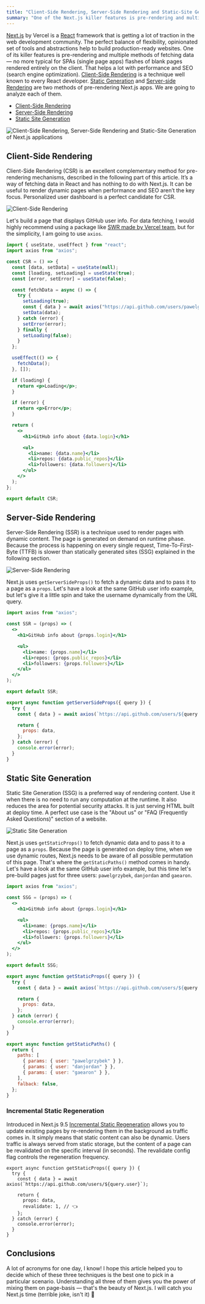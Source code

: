 ```yaml
---
title: "Client-Side Rendering, Server-Side Rendering and Static-Site Generation of Next.js applications explained"
summary: "One of the Next.js killer features is pre-rendering and multiple methods of fetching data. Understanding all three of them gives you the power of mixing them on page-basis — that's the beauty of Next.js."
---
```


[Next.js](https://nextjs.org) by Vercel is a [React](https://reactjs.org) framework that is getting a lot of traction in the web development community. The perfect balance of flexibility, opinionated set of tools and abstractions help to build production-ready websites. One of its killer features is pre-rendering and multiple methods of fetching data — no more typical for SPAs (single page apps) flashes of blank pages rendered entirely on the client. That helps a lot with performance and SEO (search engine optimization). [Client-Side Rendering](https://nextjs.org/docs/basic-features/data-fetching#fetching-data-on-the-client-side) is a technique well known to every React developer. [Static Generation](https://nextjs.org/docs/basic-features/pages#static-generation-recommended) and [Server-side Rendering](https://nextjs.org/docs/basic-features/pages#server-side-rendering) are two methods of pre-rendering Next.js apps. We are going to analyze each of them.

- [Client-Side Rendering](#client-side-rendering)
- [Server-Side Rendering](#server-side-rendering)
- [Static Site Generation](#static-site-generation)

![Client-Side Rendering, Server-Side Rendering and Static-Site Generation of Next.js applications](2020-12-19-1.jpg)

## Client-Side Rendering

Client-Side Rendering (CSR) is an excellent complementary method for pre-rendering mechanisms, described in the following part of this article. It’s a way of fetching data in React and has nothing to do with Next.js. It can be useful to render dynamic pages when performance and SEO aren’t the key focus. Personalized user dashboard is a perfect candidate for CSR.

![Client-Side Rendering](2020-12-19-2.jpg)

Let's build a page that displays GitHub user info. For data fetching, I would highly recommend using a package like [SWR made by Vercel team](https://swr.vercel.app), but for the simplicity, I am going to use `axios`.

```jsx
import { useState, useEffect } from "react";
import axios from "axios";

const CSR = () => {
  const [data, setData] = useState(null);
  const [loading, setLoading] = useState(true);
  const [error, setError] = useState(false);

  const fetchData = async () => {
    try {
      setLoading(true);
      const { data } = await axios("https://api.github.com/users/pawelgrzybek");
      setData(data);
    } catch (error) {
      setError(error);
    } finally {
      setLoading(false);
    }
  };

  useEffect(() => {
    fetchData();
  }, []);

  if (loading) {
    return <p>Loading</p>;
  }

  if (error) {
    return <p>Error</p>;
  }

  return (
    <>
      <h1>GitHub info about {data.login}</h1>

      <ul>
        <li>name: {data.name}</li>
        <li>repos: {data.public_repos}</li>
        <li>followers: {data.followers}</li>
      </ul>
    </>
  );
};

export default CSR;
```

## Server-Side Rendering

Server-Side Rendering (SSR) is a technique used to render pages with dynamic content. The page is generated on demand on runtime phase. Because the process is happening on every single request, Time-To-First-Byte (TTFB) is slower than statically generated sites (SSG) explained in the following section.

![Server-Side Rendering](2020-12-19-3.jpg)

Next.js uses `getServerSideProps()` to fetch a dynamic data and to pass it to a page as a `props`. Let's have a look at the same GitHub user info example, but let's give it a little spin and take the username dynamically from the URL query.

```jsx
import axios from "axios";

const SSR = (props) => (
  <>
    <h1>GitHub info about {props.login}</h1>

    <ul>
      <li>name: {props.name}</li>
      <li>repos: {props.public_repos}</li>
      <li>followers: {props.followers}</li>
    </ul>
  </>
);

export default SSR;

export async function getServerSideProps({ query }) {
  try {
    const { data } = await axios(`https://api.github.com/users/${query.user}`);

    return {
      props: data,
    };
  } catch (error) {
    console.error(error);
  }
}
```

## Static Site Generation

Static Site Generation (SSG) is a preferred way of rendering content. Use it when there is no need to run any computation at the runtime. It also reduces the area for potential security attacks. It is just serving HTML built at deploy time. A perfect use case is the "About us" or "FAQ (Frequently Asked Questions)" section of a website.

![Static Site Generation](2020-12-19-4.jpg)

Next.js uses `getStaticProps()` to fetch dynamic data and to pass it to a page as a `props`. Because the page is generated on deploy time, when we use dynamic routes, Next.js needs to be aware of all possible permutation of this page. That's where the `getStaticPaths()` method comes in handy. Let's have a look at the same GitHub user info example, but this time let's pre-build pages just for three users: `pawelgrzybek`, `danjordan` and `gaearon`.

```jsx
import axios from "axios";

const SSG = (props) => (
  <>
    <h1>GitHub info about {props.login}</h1>

    <ul>
      <li>name: {props.name}</li>
      <li>repos: {props.public_repos}</li>
      <li>followers: {props.followers}</li>
    </ul>
  </>
);

export default SSG;

export async function getStaticProps({ query }) {
  try {
    const { data } = await axios(`https://api.github.com/users/${query.user}`);

    return {
      props: data,
    };
  } catch (error) {
    console.error(error);
  }
}

export async function getStaticPaths() {
  return {
    paths: [
      { params: { user: "pawelgrzybek" } },
      { params: { user: "danjordan" } },
      { params: { user: "gaearon" } },
    ],
    falback: false,
  };
}
```

### Incremental Static Regeneration

Introduced in Next.js 9.5 [Incremental Static Regeneration](https://nextjs.org/docs/basic-features/data-fetching#incremental-static-regeneration) allows you to update existing pages by re-rendering them in the background as traffic comes in. It simply means that static content can also be dynamic. Users traffic is always served from static storage, but the content of a page can be revalidated on the specific interval (in seconds). The revalidate config flag controls the regeneration frequency.

```
export async function getStaticProps({ query }) {
  try {
    const { data } = await axios(`https://api.github.com/users/${query.user}`);

    return {
      props: data,
      revalidate: 1, // 👈
    };
  } catch (error) {
    console.error(error);
  }
}
```

## Conclusions

A lot of acronyms for one day, I know! I hope this article helped you to decide which of these three techniques is the best one to pick in a particular scenario. Understanding all three of them gives you the power of mixing them on page-basis — that's the beauty of Next.js. I will catch you Next.js time (terrible joke, isn't it) 👋
